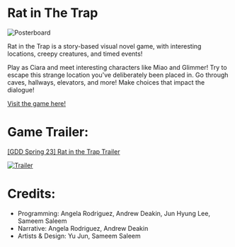 # Rat in The Trap

![Posterboard](https://img.itch.zone/aW1nLzEyMDA0NTg2LmpwZw==/original/cUjTf5.jpg)

Rat in the Trap is a story-based visual novel game, with interesting locations, creepy creatures, and timed events! 

Play as Ciara and meet interesting characters like Miao and Glimmer! Try to escape this strange location you've deliberately been placed in. Go through caves, hallways, elevators, and more! Make choices that impact the dialogue!

[Visit the game here!](https://somememe.itch.io/rat-in-the-trap)

# Game Trailer: 
[[GDD Spring 23] Rat in the Trap Trailer](https://www.youtube.com/watch?v=hVgRdOQv_ZY)

[![Trailer](https://media.discordapp.net/attachments/1081055450860093451/1101755847228534784/7AdSyR.png?width=867&height=485)](https://www.youtube.com/watch?v=hVgRdOQv_ZY)

# Credits:

- Programming: Angela Rodriguez, Andrew Deakin, Jun Hyung Lee, Sameem Saleem
- Narrative: Angela Rodriguez, Andrew Deakin
- Artists & Design: Yu Jun, Sameem Saleem


